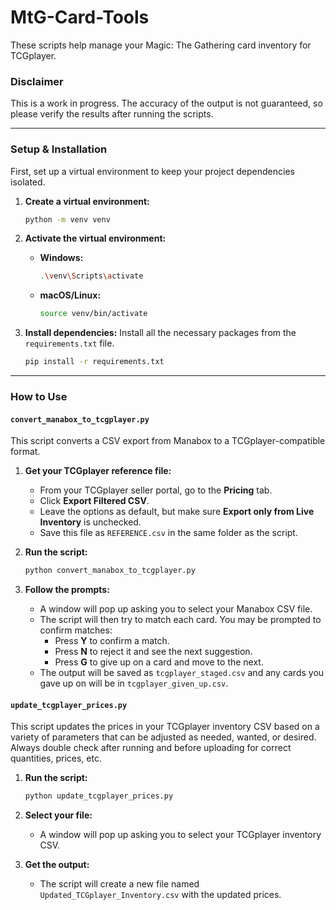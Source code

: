 # MtG-Card-Tools

These scripts help manage your Magic: The Gathering card inventory for TCGplayer.

### Disclaimer 

This is a work in progress. The accuracy of the output is not guaranteed, so please verify the results after running the scripts.

-----

### Setup & Installation

First, set up a virtual environment to keep your project dependencies isolated.

1.  **Create a virtual environment:**

    ```bash
    python -m venv venv
    ```

2.  **Activate the virtual environment:**

      * **Windows:**
        ```bash
        .\venv\Scripts\activate
        ```
      * **macOS/Linux:**
        ```bash
        source venv/bin/activate
        ```

3.  **Install dependencies:**
    Install all the necessary packages from the `requirements.txt` file.

    ```bash
    pip install -r requirements.txt
    ```

-----

### How to Use

####  `convert_manabox_to_tcgplayer.py`

This script converts a CSV export from Manabox to a TCGplayer-compatible format.

1.  **Get your TCGplayer reference file:**

      * From your TCGplayer seller portal, go to the **Pricing** tab.
      * Click **Export Filtered CSV**.
      * Leave the options as default, but make sure **Export only from Live Inventory** is unchecked.
      * Save this file as `REFERENCE.csv` in the same folder as the script.

2.  **Run the script:**

    ```bash
    python convert_manabox_to_tcgplayer.py
    ```

3.  **Follow the prompts:**

      * A window will pop up asking you to select your Manabox CSV file.
      * The script will then try to match each card. You may be prompted to confirm matches:
          * Press **Y** to confirm a match.
          * Press **N** to reject it and see the next suggestion.
          * Press **G** to give up on a card and move to the next.
      * The output will be saved as `tcgplayer_staged.csv` and any cards you gave up on will be in `tcgplayer_given_up.csv`.

####  `update_tcgplayer_prices.py`

This script updates the prices in your TCGplayer inventory CSV based on a variety of parameters that can be adjusted as needed, wanted, or desired. Always double check after running and before uploading for correct quantities, prices, etc.

1.  **Run the script:**

    ```bash
    python update_tcgplayer_prices.py
    ```

2.  **Select your file:**

      * A window will pop up asking you to select your TCGplayer inventory CSV.

3.  **Get the output:**

      * The script will create a new file named `Updated_TCGplayer_Inventory.csv` with the updated prices.
